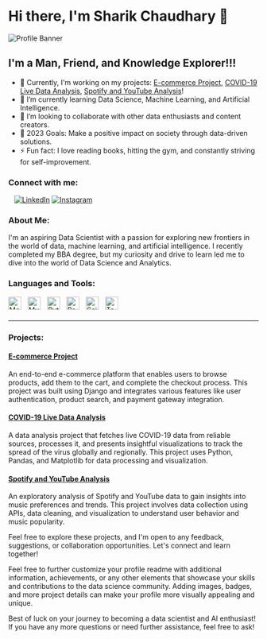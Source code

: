 # Hi there, I'm Sharik Chaudhary 👋 

![Profile Banner](./img/profile-banner.png)

## I'm a Man, Friend, and Knowledge Explorer!!!

- 🔭 Currently, I'm working on my projects: [E-commerce Project](https://github.com/sharik756/e-commerce-project), [COVID-19 Live Data Analysis](https://github.com/sharik756/covid-19-data-analysis), [Spotify and YouTube Analysis](https://github.com/sharik756/spotify-youtube-analysis)!
- 🌱 I’m currently learning Data Science, Machine Learning, and Artificial Intelligence.
- 👯 I’m looking to collaborate with other data enthusiasts and content creators.
- 🥅 2023 Goals: Make a positive impact on society through data-driven solutions.
- ⚡ Fun fact: I love reading books, hitting the gym, and constantly striving for self-improvement.

### Connect with me:
&nbsp;&nbsp;
[![LinkedIn](./img/linkedin.svg)](https://linkedin.com/in/sharik-chaudhary-8b2a75269)
[![Instagram](./img/instagram.svg)](https://instagram.com/sharik_rana20?igshid=MzRlODBiNWFlZA==)

### About Me:
I'm an aspiring Data Scientist with a passion for exploring new frontiers in the world of data, machine learning, and artificial intelligence. I recently completed my BBA degree, but my curiosity and drive to learn led me to dive into the world of Data Science and Analytics.

### Languages and Tools:
<img align="left" alt="MongoDB" width="26px" src="https://cdn.jsdelivr.net/gh/devicons/devicon/icons/mongodb/mongodb-original.svg" style="padding-right:10px;" />
<img align="left" alt="MySQL" width="26px" src="https://cdn.jsdelivr.net/gh/devicons/devicon/icons/mysql/mysql-original.svg" style="padding-right:10px;" />
<img align="left" alt="Python" width="26px" src="https://cdn.jsdelivr.net/gh/devicons/devicon/icons/python/python-original.svg" style="padding-right:10px;" />
<img align="left" alt="Pandas" width="26px" src="https://cdn.jsdelivr.net/gh/devicons/devicon/icons/pandas/pandas-original.svg" style="padding-right:10px;" />
<img align="left" alt="Scikit-learn" width="26px" src="https://cdn.jsdelivr.net/gh/devicons/devicon/icons/scikit-learn/scikit-learn-original.svg" style="padding-right:10px;" />
<img align="left" alt="TensorFlow" width="26px" src="https://cdn.jsdelivr.net/gh/devicons/devicon/icons/tensorflow/tensorflow-original.svg" style="padding-right:10px;" />

<br />
<br />

---

### Projects:

#### [E-commerce Project](https://github.com/sharik756/e-commerce-project)
An end-to-end e-commerce platform that enables users to browse products, add them to the cart, and complete the checkout process. This project was built using Django and integrates various features like user authentication, product search, and payment gateway integration.

#### [COVID-19 Live Data Analysis](https://github.com/sharik756/covid-19-data-analysis)
A data analysis project that fetches live COVID-19 data from reliable sources, processes it, and presents insightful visualizations to track the spread of the virus globally and regionally. This project uses Python, Pandas, and Matplotlib for data processing and visualization.

#### [Spotify and YouTube Analysis](https://github.com/sharik756/spotify-youtube-analysis)
An exploratory analysis of Spotify and YouTube data to gain insights into music preferences and trends. This project involves data collection using APIs, data cleaning, and visualization to understand user behavior and music popularity.

Feel free to explore these projects, and I'm open to any feedback, suggestions, or collaboration opportunities. Let's connect and learn together!

Feel free to further customize your profile readme with additional information, achievements, or any other elements that showcase your skills and contributions to the data science community. Adding images, badges, and more project details can make your profile more visually appealing and unique.

Best of luck on your journey to becoming a data scientist and AI enthusiast! If you have any more questions or need further assistance, feel free to ask!


